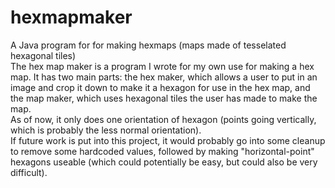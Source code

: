 # hexmapmaker
A Java program for for making hexmaps (maps made of tesselated hexagonal tiles)  
The hex map maker is a program I wrote for my own use for making a hex map. It has two main parts: the hex maker, which allows a user to put in an image and crop it down to make it a hexagon for use in the hex map, and the map maker, which uses hexagonal tiles the user has made to make the map.  
As of now, it only does one orientation of hexagon (points going vertically, which is probably the less normal orientation).  
If future work is put into this project, it would probably go into some cleanup to remove some hardcoded values, followed by making "horizontal-point" hexagons useable (which could potentially be easy, but could also be very difficult).
